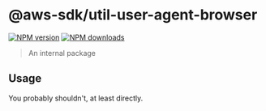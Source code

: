# @aws-sdk/util-user-agent-browser

[![NPM version](https://img.shields.io/npm/v/@aws-sdk/util-user-agent-browser/rc.svg)](https://www.npmjs.com/package/@aws-sdk/util-user-agent-browser)
[![NPM downloads](https://img.shields.io/npm/dm/@aws-sdk/util-user-agent-browser.svg)](https://www.npmjs.com/package/@aws-sdk/util-user-agent-browser)

> An internal package

## Usage

You probably shouldn't, at least directly.
